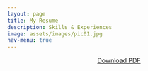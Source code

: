 ```yaml
---
layout: page
title: My Resume
description: Skills & Experiences
image: assets/images/pic01.jpg
nav-menu: true
---
```


<!-- Main -->
<div id="main" class="alt">

<!-- Resume PDF -->
<div style="text-align:center;">
	<object data="/cv/assets/images/Robert Hochgraf Resume Feb 23 2023.pdf" type="application/pdf" width="100%" height="700">
		<a href="/cv/assets/images/Robert Hochgraf Resume Feb 23 2023.pdf">Download PDF</a>
	</object>
</div>

</div>
